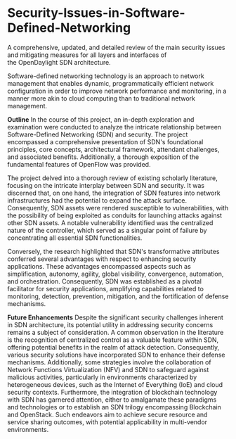 # Security-Issues-in-Software-Defined-Networking
 A comprehensive, updated, and detailed review of the main security issues and mitigating measures for all layers and interfaces of the OpenDaylight SDN architecture.

Software-defined networking technology is an approach to network management that enables dynamic, programmatically efficient network configuration in order to improve network performance and monitoring, in a manner more akin to cloud computing than to traditional network management.

**Outline**
In the course of this project, an in-depth exploration and examination were conducted to analyze the intricate relationship between Software-Defined Networking (SDN) and security. The project encompassed a comprehensive presentation of SDN's foundational principles, core concepts, architectural framework, attendant challenges, and associated benefits. Additionally, a thorough exposition of the fundamental features of OpenFlow was provided.

The project delved into a thorough review of existing scholarly literature, focusing on the intricate interplay between SDN and security. It was discerned that, on one hand, the integration of SDN features into network infrastructures had the potential to expand the attack surface. Consequently, SDN assets were rendered susceptible to vulnerabilities, with the possibility of being exploited as conduits for launching attacks against other SDN assets. A notable vulnerability identified was the centralized nature of the controller, which served as a singular point of failure by concentrating all essential SDN functionalities.

Conversely, the research highlighted that SDN's transformative attributes conferred several advantages with respect to enhancing security applications. These advantages encompassed aspects such as simplification, autonomy, agility, global visibility, convergence, automation, and orchestration. Consequently, SDN was established as a pivotal facilitator for security applications, amplifying capabilities related to monitoring, detection, prevention, mitigation, and the fortification of defense mechanisms.

**Future Enhancements**
Despite the significant security challenges inherent in SDN architecture, its potential utility in addressing security concerns remains a subject of consideration. A common observation in the literature is the recognition of centralized control as a valuable feature within SDN, offering potential benefits in the realm of attack detection. Consequently, various security solutions have incorporated SDN to enhance their defense mechanisms. Additionally, some strategies involve the collaboration of Network Functions Virtualization (NFV) and SDN to safeguard against malicious activities, particularly in environments characterized by heterogeneous devices, such as the Internet of Everything (IoE) and cloud security contexts. Furthermore, the integration of blockchain technology with SDN has garnered attention, either to amalgamate these paradigms and technologies or to establish an SDN trilogy encompassing Blockchain and OpenStack. Such endeavors aim to achieve secure resource and service sharing outcomes, with potential applicability in multi-vendor environments.
